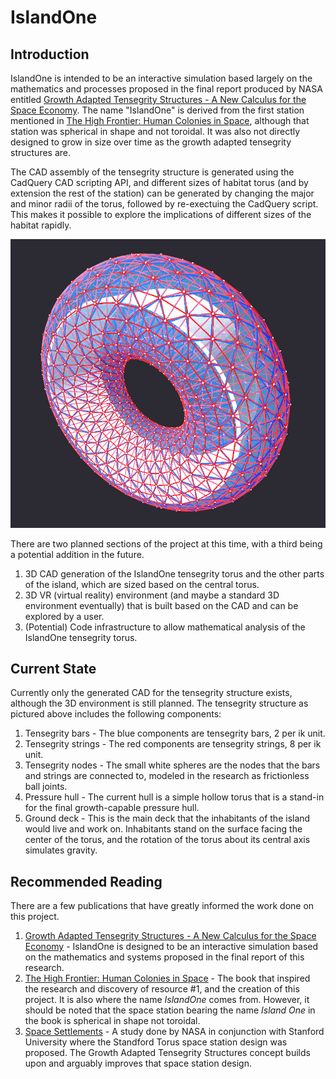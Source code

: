 # IslandOne

## Introduction

IslandOne is intended to be an interactive simulation based largely on the mathematics and processes proposed in the final report produced by NASA entitled [Growth Adapted Tensegrity Structures - A New Calculus for the Space Economy](https://www.nasa.gov/content/growth-adapted-tensegrity-structures-a-new-calculus-for-the-space-economy). The name "IslandOne" is derived from the first station mentioned in [The High Frontier: Human Colonies in Space](https://en.wikipedia.org/wiki/The_High_Frontier:_Human_Colonies_in_Space), although that station was spherical in shape and not toroidal. It was also not directly designed to grow in size over time as the growth adapted tensegrity structures are.

The CAD assembly of the tensegrity structure is generated using the CadQuery CAD scripting API, and different sizes of habitat torus (and by extension the rest of the station) can be generated by changing the major and minor radii of the torus, followed by re-exectuing the CadQuery script. This makes it possible to explore the implications of different sizes of the habitat rapidly.

![Tensegrity Structure with Ground Deck](docs/static/images/i1_full_tensegrity_structure_with_ground_deck.png)

There are two planned sections of the project at this time, with a third being a potential addition in the future.
1. 3D CAD generation of the IslandOne tensegrity torus and the other parts of the island, which are sized based on the central torus.
2. 3D VR (virtual reality) environment (and maybe a standard 3D environment eventually) that is built based on the CAD and can be explored by a user.
3. (Potential) Code infrastructure to allow mathematical analysis of the IslandOne tensegrity torus.

## Current State

Currently only the generated CAD for the tensegrity structure exists, although the 3D environment is still planned. The tensegrity structure as pictured above includes the following components:

1. Tensegrity bars - The blue components are tensegrity bars, 2 per ik unit.
2. Tensegrity strings - The red components are tensegrity strings, 8 per ik unit.
3. Tensegrity nodes - The small white spheres are the nodes that the bars and strings are connected to, modeled in the research as frictionless ball joints.
4. Pressure hull - The current hull is a simple hollow torus that is a stand-in for the final growth-capable pressure hull.
5. Ground deck - This is the main deck that the inhabitants of the island would live and work on. Inhabitants stand on the surface facing the center of the torus, and the rotation of the torus about its central axis simulates gravity.

## Recommended Reading

There are a few publications that have greatly informed the work done on this project.

1. [Growth Adapted Tensegrity Structures - A New Calculus for the Space Economy](https://www.nasa.gov/content/growth-adapted-tensegrity-structures-a-new-calculus-for-the-space-economy) - IslandOne is designed to be an interactive simulation based on the mathematics and systems proposed in the final report of this research.
2. [The High Frontier: Human Colonies in Space](https://en.wikipedia.org/wiki/The_High_Frontier:_Human_Colonies_in_Space) - The book that inspired the research and discovery of resource #1, and the creation of this project. It is also where the name _IslandOne_ comes from. However, it should be noted that the space station bearing the name _Island One_ in the book is spherical in shape not toroidal.
3. [Space Settlements](https://space.nss.org/settlement/nasa/75SummerStudy/Design.html) - A study done by NASA in conjunction with Stanford University where the Standford Torus space station design was proposed. The Growth Adapted Tensegrity Structures concept builds upon and arguably improves that space station design.
